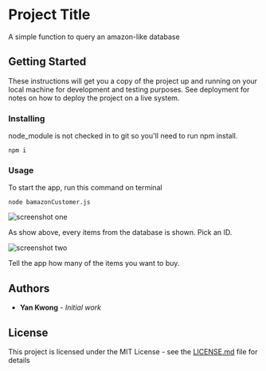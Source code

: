# Project Title

A simple function to query an amazon-like database

## Getting Started

These instructions will get you a copy of the project up and running on your local machine for development and testing purposes. See deployment for notes on how to deploy the project on a live system.

### Installing

node_module is not checked in to git so you'll need to run npm install.

```
npm i
```

### Usage

To start the app, run this command on terminal

```
node bamazonCustomer.js
```

![screenshot one](https://yankwong.github.io/bamazon/images/shot-1.png)

As show above, every items from the database is shown. Pick an ID.

![screenshot two](https://yankwong.github.io/bamazon/images/shot-2.png)

Tell the app how many of the items you want to buy.




## Authors

* **Yan Kwong** - *Initial work* 


## License

This project is licensed under the MIT License - see the [LICENSE.md](LICENSE.md) file for details

